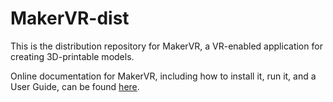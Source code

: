 # MakerVR-dist
This is the distribution repository for MakerVR, a VR-enabled application for
creating 3D-printable models.

Online documentation for MakerVR, including how to install it, run it, and a
User Guide, can be found [here](https://pss959.github.io/MakerVR-dist/).
